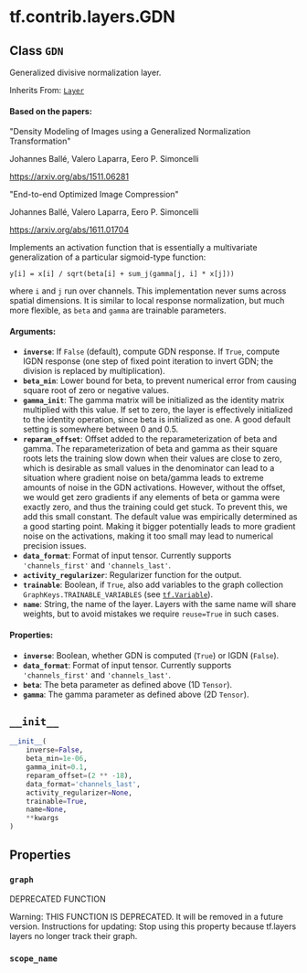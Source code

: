 <div itemscope itemtype="http://developers.google.com/ReferenceObject">
<meta itemprop="name" content="tf.contrib.layers.GDN" />
<meta itemprop="path" content="Stable" />
<meta itemprop="property" content="graph"/>
<meta itemprop="property" content="scope_name"/>
<meta itemprop="property" content="__init__"/>
</div>

# tf.contrib.layers.GDN

## Class `GDN`

Generalized divisive normalization layer.

Inherits From: [`Layer`](../../../tf/layers/Layer.md)

<!-- Placeholder for "Used in" -->


#### Based on the papers:


"Density Modeling of Images using a Generalized Normalization
Transformation"

Johannes Ballé, Valero Laparra, Eero P. Simoncelli

https://arxiv.org/abs/1511.06281

"End-to-end Optimized Image Compression"

Johannes Ballé, Valero Laparra, Eero P. Simoncelli

https://arxiv.org/abs/1611.01704


Implements an activation function that is essentially a multivariate
generalization of a particular sigmoid-type function:

```
y[i] = x[i] / sqrt(beta[i] + sum_j(gamma[j, i] * x[j]))
```

where `i` and `j` run over channels. This implementation never sums across
spatial dimensions. It is similar to local response normalization, but much
more flexible, as `beta` and `gamma` are trainable parameters.

#### Arguments:


* <b>`inverse`</b>: If `False` (default), compute GDN response. If `True`, compute IGDN
  response (one step of fixed point iteration to invert GDN; the division is
  replaced by multiplication).
* <b>`beta_min`</b>: Lower bound for beta, to prevent numerical error from causing
  square root of zero or negative values.
* <b>`gamma_init`</b>: The gamma matrix will be initialized as the identity matrix
  multiplied with this value. If set to zero, the layer is effectively
  initialized to the identity operation, since beta is initialized as one. A
  good default setting is somewhere between 0 and 0.5.
* <b>`reparam_offset`</b>: Offset added to the reparameterization of beta and gamma.
  The reparameterization of beta and gamma as their square roots lets the
  training slow down when their values are close to zero, which is desirable
  as small values in the denominator can lead to a situation where gradient
  noise on beta/gamma leads to extreme amounts of noise in the GDN
  activations. However, without the offset, we would get zero gradients if
  any elements of beta or gamma were exactly zero, and thus the training
  could get stuck. To prevent this, we add this small constant. The default
  value was empirically determined as a good starting point. Making it
  bigger potentially leads to more gradient noise on the activations, making
  it too small may lead to numerical precision issues.
* <b>`data_format`</b>: Format of input tensor. Currently supports `'channels_first'`
  and `'channels_last'`.
* <b>`activity_regularizer`</b>: Regularizer function for the output.
* <b>`trainable`</b>: Boolean, if `True`, also add variables to the graph collection
  `GraphKeys.TRAINABLE_VARIABLES` (see <a href="../../../tf/Variable.md"><code>tf.Variable</code></a>).
* <b>`name`</b>: String, the name of the layer. Layers with the same name will share
  weights, but to avoid mistakes we require `reuse=True` in such cases.

#### Properties:


* <b>`inverse`</b>: Boolean, whether GDN is computed (`True`) or IGDN (`False`).
* <b>`data_format`</b>: Format of input tensor. Currently supports `'channels_first'`
  and `'channels_last'`.
* <b>`beta`</b>: The beta parameter as defined above (1D `Tensor`).
* <b>`gamma`</b>: The gamma parameter as defined above (2D `Tensor`).

<h2 id="__init__"><code>__init__</code></h2>

``` python
__init__(
    inverse=False,
    beta_min=1e-06,
    gamma_init=0.1,
    reparam_offset=(2 ** -18),
    data_format='channels_last',
    activity_regularizer=None,
    trainable=True,
    name=None,
    **kwargs
)
```






## Properties

<h3 id="graph"><code>graph</code></h3>

DEPRECATED FUNCTION

Warning: THIS FUNCTION IS DEPRECATED. It will be removed in a future version.
Instructions for updating:
Stop using this property because tf.layers layers no longer track their graph.

<h3 id="scope_name"><code>scope_name</code></h3>






